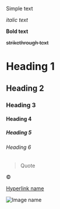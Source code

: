 Simple text

_italic text_

**Bold text**

~~strikethrough text~~

# Heading 1

## Heading 2

### Heading 3

#### Heading 4

##### Heading 5

###### Heading 6

> Quote

&copy; 

[Hyperlink name](https://github.com/JonathanCharalambous/holbertonschool-simple_shell)

![Image name](https://avatars1.githubusercontent.com/u/9919?v=4)


